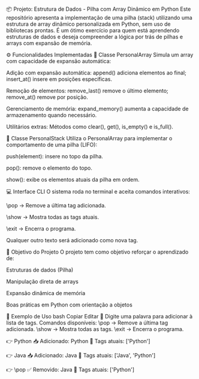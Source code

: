 📦 Projeto: Estrutura de Dados - Pilha com Array Dinâmico em Python
Este repositório apresenta a implementação de uma pilha (stack) utilizando uma estrutura de array dinâmico personalizada em Python, sem uso de bibliotecas prontas. É um ótimo exercício para quem está aprendendo estruturas de dados e deseja compreender a lógica por trás de pilhas e arrays com expansão de memória.

⚙️ Funcionalidades Implementadas
📌 Classe PersonalArray
Simula um array com capacidade de expansão automática:

Adição com expansão automática:
append() adiciona elementos ao final; insert_at() insere em posições específicas.

Remoção de elementos:
remove_last() remove o último elemento; remove_at() remove por posição.

Gerenciamento de memória:
expand_memory() aumenta a capacidade de armazenamento quando necessário.

Utilitários extras:
Métodos como clear(), get(), is_empty() e is_full().

🧱 Classe PersonalStack
Utiliza o PersonalArray para implementar o comportamento de uma pilha (LIFO):

push(element): insere no topo da pilha.

pop(): remove o elemento do topo.

show(): exibe os elementos atuais da pilha em ordem.

💻 Interface CLI
O sistema roda no terminal e aceita comandos interativos:

\\pop → Remove a última tag adicionada.

\\show → Mostra todas as tags atuais.

\\exit → Encerra o programa.

Qualquer outro texto será adicionado como nova tag.

🎯 Objetivo do Projeto
O projeto tem como objetivo reforçar o aprendizado de:

Estruturas de dados (Pilha)

Manipulação direta de arrays

Expansão dinâmica de memória

Boas práticas em Python com orientação a objetos

📸 Exemplo de Uso
bash
Copiar
Editar
💬 Digite uma palavra para adicionar à lista de tags.
Comandos disponíveis:
  \pop   → Remove a última tag adicionada.
  \show  → Mostra todas as tags.
  \exit  → Encerra o programa.

👉 Python
📥 Adicionado: Python
📌 Tags atuais: ['Python']

👉 Java
📥 Adicionado: Java
📌 Tags atuais: ['Java', 'Python']

👉 \pop
✅ Removido: Java
📌 Tags atuais: ['Python']
